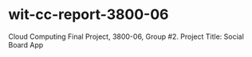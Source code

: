 # wit-cc-report-3800-06
Cloud Computing Final Project, 3800-06, Group #2. Project Title: Social Board App 
